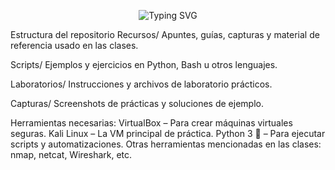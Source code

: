 
<div align="center">
  
![Typing SVG](https://readme-typing-svg.herokuapp.com?font=ROBOT&size=25&color=39FF14&background=000000&center=true&vCenter=true&width=490&lines=%3E+Taller+de+Ciberseguridad+ofensiva+🔐)

</div>

Estructura del repositorio
Recursos/
Apuntes, guías, capturas y material de referencia usado en las clases. 

Scripts/
Ejemplos y ejercicios en Python, Bash u otros lenguajes.

Laboratorios/
Instrucciones y archivos de laboratorio prácticos.

Capturas/
Screenshots de prácticas y soluciones de ejemplo.

Herramientas necesarias: 
VirtualBox – Para crear máquinas virtuales seguras.
Kali Linux – La VM principal de práctica.
Python 3 🐍 – Para ejecutar scripts y automatizaciones.
Otras herramientas mencionadas en las clases: nmap, netcat, Wireshark, etc.

